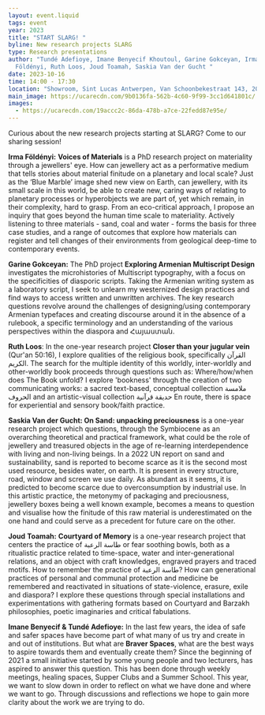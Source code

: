 ```yaml
---
layout: event.liquid
tags: event
year: 2023
title: "START SLARG! "
byline: New research projects SLARG
type: Research presentations
author: "Tundé Adefioye, Imane Benyecif Khoutoul, Garine Gokceyan, Irma
  Földényi, Ruth Loos, Joud Toamah, Saskia Van der Gucht "
date: 2023-10-16
time: 14:00 - 17:30
location: "Showroom, Sint Lucas Antwerpen, Van Schoonbekestraat 143, 2018 Antwerpen "
main_image: https://ucarecdn.com/9b0136fa-562b-4c60-9f99-3cc1d641801c/
images:
  - https://ucarecdn.com/19accc2c-86da-478b-a7ce-22fedd87e95e/
---
```

Curious about the new research projects starting at SLARG? Come to our sharing session!  

**Irma Földényi:** **Voices of Materials** is a PhD research project on materiality through a jewellers' eye. How can jewellery act as a performative medium that tells stories about material finitude on a planetary and local scale? Just as the ‘Blue Marble’ image shed new view on Earth, can jewellery, with its small scale in this world, be able to create new, caring ways of relating to planetary processes or hyperobjects we are part of, yet which remain, in their complexity, hard to grasp. From an eco-critical approach, I propose an inquiry that goes beyond the human time scale to materiality. Actively listening to three materials - sand, coal and water - forms the basis for three case studies, and a range of outcomes that explore how materials can register and tell changes of their environments from geological deep-time to contemporary events. 

**Garine Gokceyan:** The PhD project **Exploring Armenian Multiscript Design** investigates the microhistories of Multiscript typography, with a focus on the specificities of diasporic scripts. Taking the Armenian writing system as a laboratory script, I seek to unlearn my westernized design practices and find ways to access written and unwritten archives. The key research questions revolve around the challenges of designing/using contemporary Armenian typefaces and creating discourse around it in the absence of a rulebook, a specific terminology and an understanding of the various perspectives within the diaspora and Հայաստան. 

**Ruth Loos**: In the one-year research project **Closer than your jugular vein** (Qur'an 50:16), I explore qualities of the religious book, specifically القرآن الكريم. The search for the multiple identity of this worldly, inter-worldly and other-worldly book proceeds through questions such as: Where/how/when does The Book unfold? I explore 'bookness' through the creation of two communicating works: a sacred text-based, conceptual collection ملامسة الحروف and an artistic-visual collection حديقة قرآنية En route, there is space for experiential and sensory book/faith practice.

**Saskia Van der Gucht: On Sand: unpacking preciousness** is a one-year research project which questions, through the Symbiocene as an overarching theoretical and practical framework, what could be the role of jewellery and treasured objects in the age of re-learning interdependence with living and non-living beings. In a 2022 UN report on sand and sustainability, sand is reported to become scarce as it is the second most used resource, besides water, on earth. It is present in every structure, road, window and screen we use daily. As abundant as it seems, it is predicted to become scarce due to overconsumption by industrial use. In this artistic practice, the metonymy of packaging and preciousness, jewellery boxes being a well known example, becomes a means to question and visualise how the finitude of this raw material is underestimated on the one hand and could serve as a precedent for future care on the other.

**Joud** **Toamah:** **Courtyard of Memory** is a one-year research project that centers the practice of طاسة الرعبة or fear soothing bowls, both as a ritualistic practice related to time-space, water and inter-generational relations, and an object with craft knowledges, engraved prayers and traced motifs. How to remember the practice of طاسة الرعبة? How can generational practices of personal and communal protection and medicine be remembered and reactivated in situations of state-violence, erasure, exile and diaspora? I explore these questions through special installations and experimentations with gathering formats based on Courtyard and Barzakh philosophies, poetic imaginaries and critical fabulations.

**Imane Benyecif & Tundé Adefioye:** In the last few years, the idea of safe and safer spaces have become part of what many of us try and create in and out of institutions. But what are **Braver Spaces**, what are the best ways to aspire towards them and eventually create them? Since the beginning of 2021 a small initiative started by some young people and two lecturers, has aspired to answer this question. This has been done through weekly meetings, healing spaces, Supper Clubs and a Summer School. This year, we want to slow down in order to reflect on what we have done and where we want to go. Through discussions and reflections we hope to gain more clarity about the work we are trying to do.
